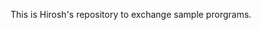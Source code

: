                                                 
This is Hirosh's repository to exchange sample prorgrams.
